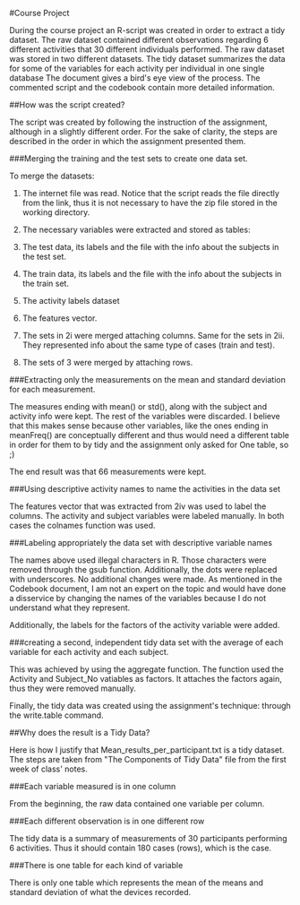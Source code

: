 #Course Project

During the course project an R-script was created in order to extract a tidy dataset. The raw dataset contained different observations regarding 6 different activities that 30 different individuals performed. The raw dataset was stored in two different datasets. The tidy dataset summarizes the data for some of the variables for each activity per individual in one single database The document gives a bird's eye view of the process. The commented script and the codebook contain more detailed information.


##How was the script created?

The script was created by following the instruction of the assignment, although in a slightly different order. For the sake of clarity, the steps are described in the order in which the assignment presented them.


###Merging the training and the test sets to create one data set.

To merge the datasets:

1. The internet file was read.
Notice that the script reads the file directly from the link, thus it is not necessary to have the zip file stored in the working directory.

2. The necessary variables were extracted and stored as tables:
  1. The test data, its labels and the file with the info about the subjects in the test set.
  2. The train data, its labels and the file with the info about the subjects in the train set.
  3. The activity labels dataset
  4. The features vector.

3. The sets in 2i were merged attaching columns. Same for the sets in 2ii. They represented info about the same type of cases (train and test).
4. The sets of 3 were merged by attaching rows.


###Extracting only the measurements on the mean and standard deviation for each measurement.

The measures ending with mean() or std(), along with the subject and activity info were kept. The rest of the variables were discarded. I believe that this makes sense because other variables, like the ones ending in meanFreq() are conceptually different and thus would need a different table in order for them to by tidy and the assignment only asked for One table, so ;)

The end result was that 66 measurements were kept.


###Using descriptive activity names to name the activities in the data set

The features vector that was extracted from 2iv was used to label the columns. The activity and subject variables were labeled manually. In both cases the colnames function was used.


###Labeling appropriately the data set with descriptive variable names

The names above used illegal characters in R. Those characters were removed through the gsub function. Additionally, the dots were replaced with underscores. No additional changes were made. As mentioned in the Codebook document, I am not an expert on the topic and would have done a disservice by changing the names of the variables because I do not understand what they represent.

Additionally, the labels for the factors of the activity variable were added.


###creating a second, independent tidy data set with the average of each variable for each activity and each subject.

This was achieved by using the aggregate function. The function used the Activity and Subject_No vatiables as factors. It attaches the factors again, thus they were removed manually.

Finally, the tidy data was created using the assignment's technique: through the write.table command.


##Why does the result is a Tidy Data?

Here is how I justify that Mean_results_per_participant.txt is a tidy dataset. The steps are taken from "The Components of Tidy Data" file from the first week of class' notes.

###Each variable measured is in one column

From the beginning, the raw data contained one variable per column.

###Each different observation is in one different row

The tidy data is a summary of measurements of 30 participants performing 6 activities. Thus it should contain 180 cases (rows), which is the case.

###There is one table for each kind of variable

There is only one table which represents the mean of the means and standard deviation of what the devices recorded.

